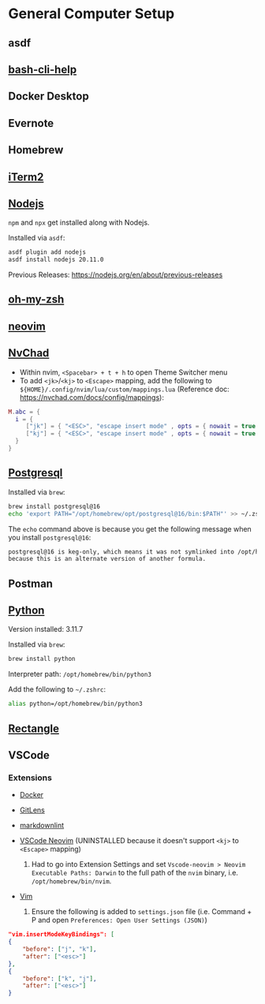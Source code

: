 # General Computer Setup

## asdf

## [bash-cli-help](https://github.com/lpremuda/bash-cli-help)

## Docker Desktop

## Evernote

## Homebrew

## [iTerm2](https://iterm2.com/)

## [Nodejs](https://nodejs.org/en)

`npm` and `npx` get installed along with Nodejs.

Installed via `asdf`:

```bash
asdf plugin add nodejs
asdf install nodejs 20.11.0
```

Previous Releases: https://nodejs.org/en/about/previous-releases

## [oh-my-zsh](https://ohmyz.sh/)

## [neovim](https://neovim.io/)

## [NvChad](https://nvchad.com/)

- Within nvim, `<Spacebar> + t + h` to open Theme Switcher menu
- To add `<jk>`/`<kj>` to `<Escape>` mapping, add the following to `${HOME}/.config/nvim/lua/custom/mappings.lua` (Reference doc: https://nvchad.com/docs/config/mappings):

```lua
M.abc = {
  i = {
     ["jk"] = { "<ESC>", "escape insert mode" , opts = { nowait = true }},
     ["kj"] = { "<ESC>", "escape insert mode" , opts = { nowait = true }},
  }
}
```

## [Postgresql](https://www.postgresql.org/)

Installed via `brew`:

```bash
brew install postgresql@16
echo 'export PATH="/opt/homebrew/opt/postgresql@16/bin:$PATH"' >> ~/.zshrc
```

The `echo` command above is because you get the following message when you install `postgresql@16`:

```bash
postgresql@16 is keg-only, which means it was not symlinked into /opt/homebrew,
because this is an alternate version of another formula.
```

## Postman

## [Python](https://www.python.org/)

Version installed: 3.11.7

Installed via `brew`:

```bash
brew install python
```

Interpreter path: `/opt/homebrew/bin/python3`

Add the following to `~/.zshrc`:

```bash
alias python=/opt/homebrew/bin/python3
```

## [Rectangle](https://rectangleapp.com/)

## VSCode

### Extensions

- [Docker](https://marketplace.visualstudio.com/items?itemName=ms-azuretools.vscode-docker)
- [GitLens](https://marketplace.visualstudio.com/items?itemName=eamodio.gitlens)
- [markdownlint](https://marketplace.visualstudio.com/items?itemName=DavidAnson.vscode-markdownlint)
- [VSCode Neovim](https://marketplace.visualstudio.com/items?itemName=asvetliakov.vscode-neovim) (UNINSTALLED because it doesn't support `<kj>` to `<Escape>` mapping)

    1. Had to go into Extension Settings and set `Vscode-neovim > Neovim Executable Paths: Darwin` to the full path of the `nvim` binary, i.e. `/opt/homebrew/bin/nvim`.

- [Vim](https://marketplace.visualstudio.com/items?itemName=vscodevim.vim)

    1. Ensure the following is added to `settings.json` file (i.e. Command + P and open `Preferences: Open User Settings (JSON)`)

```json
"vim.insertModeKeyBindings": [
{
    "before": ["j", "k"],
    "after": ["<esc>"]
},
{
    "before": ["k", "j"],
    "after": ["<esc>"]
}
```
